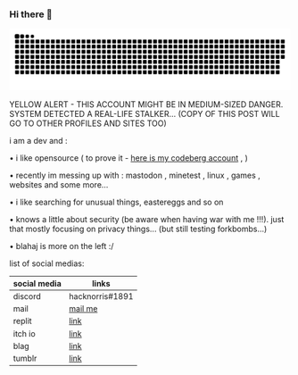 ### Hi there 👋

![](https://github.com/hacknorris-aka-penguin/hacknorris-aka-penguin/blob/output/github-contribution-grid-snake.svg)

YELLOW ALERT - THIS ACCOUNT MIGHT BE IN MEDIUM-SIZED DANGER. SYSTEM DETECTED A REAL-LIFE STALKER...
(COPY OF THIS POST WILL GO TO OTHER PROFILES AND SITES TOO)

i am a dev and :

• i like opensource ( to prove it - [here is my codeberg account](https://codeberg.org/hacknorris) , )

• recently im messing up with : mastodon , minetest , linux , games , websites and some more...

• i like searching for unusual things, eastereggs and so on

• knows a little about security (be aware when having war with me !!!). just that mostly focusing on privacy things... (but still testing forkbombs...)

• blahaj is more on the left :/

list of social medias:


|social media | links |
|--|--|
| discord | hacknorris#1891 |
| mail | <a href="mailto:hacknorris@tutanota.com"> mail me </a> |
| replit | <a rel="me" href="https://replit.com/@hacknorris/">link</a> |
| itch io | <a rel="me" href="https://hacknorris.itch.io/">link</a> |
| blag | <a rel="me" href="https://hacknorris-blog.blogspot.com/?utm_source=github">link</a> |
| tumblr | <a rel="me" href="https://tumblr.com/hacknorris">link</a> |
